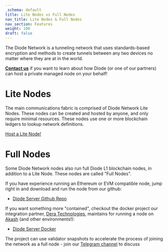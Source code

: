 ```yaml
---
_schema: default
title: Lite Nodes vs Full Nodes
nav_title: Lite Nodes & Full Nodes
nav_section: Features
weight: 100
draft: false
---
```

The Diode Network is a tunneling network that uses standards-based encryption and methods to create tunnels between any two devices no matter where they are at in the world.

<a href="https://contactdiode.paperform.co/" target="_blank" rel="noopener"><strong>Contact us</strong></a> if you want to learn about how Diode (or one of our partners) can host a private managed node on your behalf!

# Lite Nodes

The main communications fabric is comprised of Diode Network Lite Nodes.  These nodes can be created and hosted by anyone, and only require minimal resources. These nodes use one or more blockchain ledgers to lookup network definitions.

[Host a Lite Node!](/docs/)

# Full Nodes

Some Diode Network nodes also run full Diode L1 blockchain nodes, in addition to a Lite Node.  These nodes are called "Full Nodes".

If you have experience running an Ethereum or EVM compatible node, jump right in and download and run the node from our github:

* <a href="https://github.com/diodechain/diode_server/blob/master/README.md" target="_blank" rel="noopener">Diode Server Github Repo</a>

If you want something more "contained", checkout the docker project our integration partner, <a href="https://derateknoloji.com/" target="_blank" rel="noopener">Dera Technologies</a>, maintains for running a node on <a href="https://akash.network/" target="_blank" rel="noopener">Akash</a> (and other environments!):

* <a href="https://github.com/DeraTechDesign/Diode_Server_Docker" target="_blank" rel="noopener">Diode Server Docker</a>

The project can use validator snapshots to accelerate the process of joining the network as a full node - join our [Telegram channel](https://t.me/diode_chain) to discuss

&nbsp;